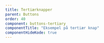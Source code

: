 ```yaml
---
title: Tertiærknapper
parent: Buttons
order: 40
component: buttons-tertiary
componentTitle: "Eksempel på tertiær knap"
componentHideKode: true
---
```


